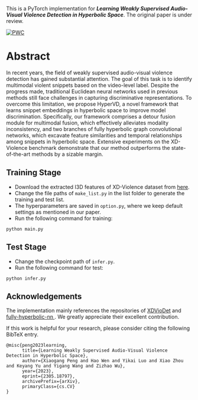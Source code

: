
This is a PyTorch implementation for ***Learning Weakly Supervised Audio-Visual Violence Detection in Hyperbolic Space***. The original paper is under review.

[![PWC](https://img.shields.io/endpoint.svg?url=https://paperswithcode.com/badge/learning-weakly-supervised-audio-visual/anomaly-detection-in-surveillance-videos-on-2)](https://paperswithcode.com/sota/anomaly-detection-in-surveillance-videos-on-2?p=learning-weakly-supervised-audio-visual) 

# Abstract 
In recent years, the field of weakly supervised audio-visual violence detection has gained substantial attention. The goal of this task is to identify multimodal violent snippets based on the video-level label. Despite the progress made, traditional Euclidean neural networks used in previous methods still face challenges in capturing discriminative representations. To overcome this limitation, we propose HyperVD, a novel framework that learns snippet embeddings in hyperbolic space to improve model discrimination. Specifically, our framework comprises a detour fusion module for multimodal fusion, which effectively alleviates modality inconsistency, and two branches of fully hyperbolic graph convolutional networks, which excavate feature similarities and temporal relationships among snippets in hyperbolic space. Extensive experiments on the XD-Violence benchmark demonstrate that our method outperforms the state-of-the-art methods by a sizable margin. 

## Training Stage
- Download the extracted I3D features of XD-Violence dataset from [here](https://roc-ng.github.io/XD-Violence/).
- Change the file paths of ```make_list.py``` in the list folder to generate the training and test list.
-  The hyperparameters are saved in ```option.py```, where we keep default settings as mentioned in our paper.
- Run the following command for training:
```
python main.py
```
## Test Stage
- Change the checkpoint path of ```infer.py```.
- Run the following command for test:
```
python infer.py
```

## Acknowledgements
The implementation mainly references the repositories of [XDVioDet](https://github.com/Roc-Ng/XDVioDet) and [fully-hyperbolic-nn
](https://github.com/chenweize1998/fully-hyperbolic-nn). We greatly appreciate their excellent contribution.


If this work is helpful for your research, please consider citing the following BibTeX entry.
```
@misc{peng2023learning,
      title={Learning Weakly Supervised Audio-Visual Violence Detection in Hyperbolic Space}, 
      author={Xiaogang Peng and Hao Wen and Yikai Luo and Xiao Zhou and Keyang Yu and Yigang Wang and Zizhao Wu},
      year={2023},
      eprint={2305.18797},
      archivePrefix={arXiv},
      primaryClass={cs.CV}
}
```
